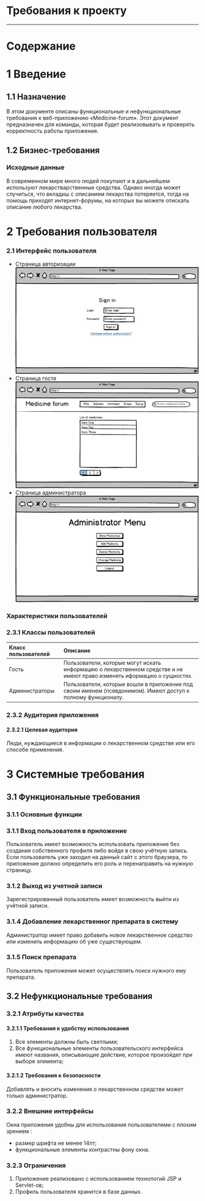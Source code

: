# Требования к проекту
---
# Содержание

# 1 Введение

## 1.1 Назначение
 
 В этом документе описаны функциональные и нефункциональные требования к веб-приложению «Medicine-forum». Этот документ предназначен для команды, которая будет реализовывать и проверять корректность работы приложения.

## 1.2 Бизнес-требования

### Исходные данные

В современном мире много людей покупают и в дальнейшем используют лекарстварственные средства. Однако иногда может случиться, что вкладиш с описанием лекарства потеряется, тогда на помощь приходят интернет-форумы, на которых вы можете отискать описание любого лекарства.

# 2 Требования пользователя

### 2.1 Интерфейс пользователя

- Страница авторизации
  ![Authorization](mockups/Authorization.png)
- Страница гостя
  ![ClientPage](mockups/Main.png)
- Страница администратора
  ![Administrator](mockups/Administrator.png)

### Характеристики пользователей

### 2.3.1 Классы пользователей

| Класс пользователей | Описание |
|:---|:---|
| Гость | Пользователи, которые могут искать информацию о лекарственном средстве и не имeют право изменять иформацию о сущностях. |
| Администраторы | Пользователи, которые вошли в приложение под своим именем (псевдонимом). Имеют доступ к полному функционалу. |

### 2.3.2 Аудитория приложения

#### 2.3.2.1 Целевая аудитория

 Люди, нуждающиеся в информации о лекарственном средстве или его способе применения.
 
# 3 Системные требования

## 3.1 Функциональные требования

### 3.1.1 Основные функции

### 3.1.1 Вход пользователя в приложение

 Пользователь имеет возможность использовать приложение без создания собственного профиля либо войдя в свою учётную запись. Если   пользователь уже заходил на данный сайт с этого браузера, то приложение должно определить его роль и перенаправить на нужную страницу.

### 3.1.2 Выход из учетной записи

 Зарегистрированный пользователь имеет возможность выйти из учётной записи.
 
### 3.1.4 Добавление лекарственног препарата в систему
 
 Администратор имеет право добавить новое лекарственное средство или изменить информацию об уже существующем.
 
### 3.1.5 Поиск препарата

 Пользователь приложения может осуществлять поиск нужного ему препарата.
 
## 3.2 Нефункциональные требования

### 3.2.1 Атрибуты качества

#### 3.2.1.1 Требования к удобству использования
1. Все элементы должны быть светлыми;
2. Все функциональные элементы пользовательского интерфейса имеют названия, описывающие действие, которое произойдет при выборе элемента;

#### 3.2.1.2 Требования к безопасности
Добавлять и вносить изменения о лекарственном средстве может только администратор.

### 3.2.2 Внешние интерфейсы
Окна приложения удобны для использования пользователями с плохим зрением :
  * размер шрифта не менее 14пт;
  * функциональные элементы контрастны фону окна.

### 3.2.3 Ограничения
1. Приложение реализовано с использованием технологий JSP и Servlet-ов;
2. Профиль пользователя хранится в базе данных.
